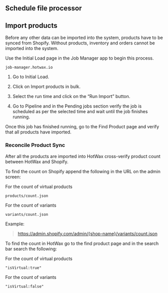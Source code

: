 ## Schedule file processor

## Import products

Before any other data can be imported into the system, products have to be synced from Shopify. Without products, inventory and orders cannot be imported into the system.

Use the Initial Load page in the Job Manager app to begin this process.

```
job-manager.hotwax.io
```

1. Go to Initial Load.

2. Click on Import products in bulk.

3. Select the run time and click on the “Run Import” button.

4. Go to Pipeline and in the Pending jobs section verify the job is scheduled as per the selected time and wait until the job finishes running.

Once this job has finished running, go to the Find Product page and verify that all products have imported.

### Reconcile Product Sync

After all the products are imported into HotWax cross-verify product count between HotWax and Shopify.

To find the count on Shopify append the following in the URL on the admin screen:

For the count of virtual products
```
products/count.json
```

For the count of variants
```
variants/count.json 
```
Example:

> https://admin.shopify.com/admin/{shop-name}/variants/count.json

To find the count in HotWax go to the find product page and in the search bar search the following:

For the count of virtual products
```
"isVirtual:true"
```

For the count of variants
```
"isVirtual:false"
```